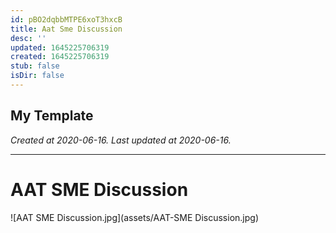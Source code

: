 ```yaml
---
id: pBO2dqbbMTPE6xoT3hxcB
title: Aat Sme Discussion
desc: ''
updated: 1645225706319
created: 1645225706319
stub: false
isDir: false
---
```

My Template
---

_Created at 2020-06-16._
_Last updated at 2020-06-16._




---

# AAT SME Discussion


![AAT SME Discussion.jpg](assets/AAT-SME Discussion.jpg)

